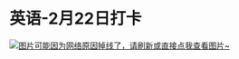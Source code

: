 # 英语-2月22日打卡

[![图片可能因为网络原因掉线了，请刷新或直接点我查看图片~](https://cdn.jsdelivr.net/gh/ylsislove/image-home/test/20210227234955.jpg)](https://cdn.jsdelivr.net/gh/ylsislove/image-home/test/20210227234955.jpg)
